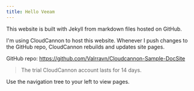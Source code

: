 ```yaml
---
title: Hello Veeam
---
```


This website is built with Jekyll from markdown files hosted on GitHub.

I'm using CloudCannon to host this website. Whenever I push changes to the GitHub repo, CloudCannon rebuilds and updates site pages.

GitHub repo: https://github.com/Valrravn/Cloudcannon-Sample-DocSite

> The trial CloudCannon account lasts for 14 days.

Use the navigation tree to your left to view pages.
